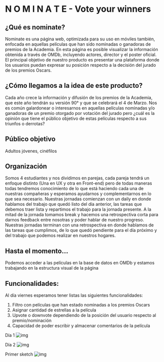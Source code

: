 # N O M I N A T E - Vote your winners

## ¿Qué es nominate?
Nominate es una página web, optimizada para su uso en móviles también, enfocada en aquellas películas que han sido nominadas o ganadoras de premios de la Academia. En esta página es posible visualizar la información obtenida a través de OMDb, incluyendo actores, director y el poster oficial. El principal objetivo de nuestro producto es presentar una plataforma donde los usuarios puedan expresar su posición respecto a la decisión del jurado de los premios Oscars.

## ¿Cómo llegamos a la idea de este producto?
Cada año crece la información y difusión de los premios de la Academia, que este año tendrán su versión 90° y que se celebrará el 4 de Marzo. Nos es común galardonear o interesarnos en aquellas películas nominadas y/o ganadoras de un premio otorgado por votación del jurado pero ¿cuál es la opinión que tiene el público objetivo de estas películas respecto a sus triunfos o derrotas?

## Público objetivo
Adultos jóvenes, cinéfilos

## Organización
Somos 4 estudiantes y nos dividimos en parejas, cada pareja tendrá un enfoque distinto (Una en UX y otra en Front-end) pero de todas maneras todas tendremos conocimiento de lo que está haciendo cada una de nuestras compañeras y esperamos ayudarnos y complementarnos en lo que sea necesario.
Nuestras jornadas comienzan con un daily en donde hablamos del trabajo que quedó listo del día anterior, las tareas que debemos traer lista y repartimos el trabajo para la jornada presente. A la mitad de la jornada tomamos break y hacemos una retrospectiva corta para darnos feedback entre nosotras y poder hablar de nuestro progreso. Nuestras jornadas terminan con una retrospectiva en donde hablamos de las tareas que cumplimos, de lo que quedó pendiente para el día próximo y del trabajo que podemos realizar en nuestros hogares.

## Hasta el momento...
Podemos acceder a las películas en la base de datos en OMDb y estamos trabajando en la estructura visual de la página

## Funcionalidades:
Al día viernes esperamos tener listas las siguientes funcionalidades:

1. Filtro con películas que han estado nominadas a los premios Oscars
2. Asignar cantidad de estrellas a la película
3. Upvote o downvote dependiendo de la posición del usuario respecto al premio/nominación
4. Capacidad de poder escribir y almacenar comentarios de la película

Día 1
![img](https://i.imgur.com/U9n64y7.jpg)

Día 2
![img](https://i.imgur.com/rXnu8ve.jpg)

Primer sketch
![img](https://i.imgur.com/BerFbTX.jpg)
